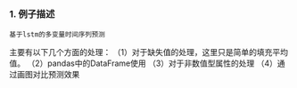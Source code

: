 ### 1. 例子描述
    基于lstm的多变量时间序列预测
    
主要有以下几个方面的处理：
（1）对于缺失值的处理，这里只是简单的填充平均值。
（2）pandas中的DataFrame使用
（3）对于非数值型属性的处理
（4）通过画图对比预测效果